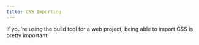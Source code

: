 ```yaml
---
title: CSS Importing
---
```


If you're using the build tool for a web project, being able to import CSS is pretty important.

